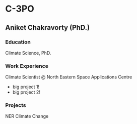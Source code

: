 # C-3PO
## Aniket Chakravorty (PhD.)
### Education
Climate Science, PhD.
### Work Experience
Climate Scientist @ North Eastern Space Applications Centre
- big project 1!
- big project 2!
### Projects
NER Climate Change
